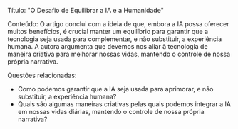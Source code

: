 Título: "O Desafio de Equilibrar a IA e a Humanidade"

Conteúdo: O artigo conclui com a ideia de que, embora a IA possa oferecer muitos benefícios, é crucial manter um equilíbrio para garantir que a tecnologia seja usada para complementar, e não substituir, a experiência humana. A autora argumenta que devemos nos aliar à tecnologia de maneira criativa para melhorar nossas vidas, mantendo o controle de nossa própria narrativa.

Questões relacionadas:
- Como podemos garantir que a IA seja usada para aprimorar, e não substituir, a experiência humana?
- Quais são algumas maneiras criativas pelas quais podemos integrar a IA em nossas vidas diárias, mantendo o controle de nossa própria narrativa?